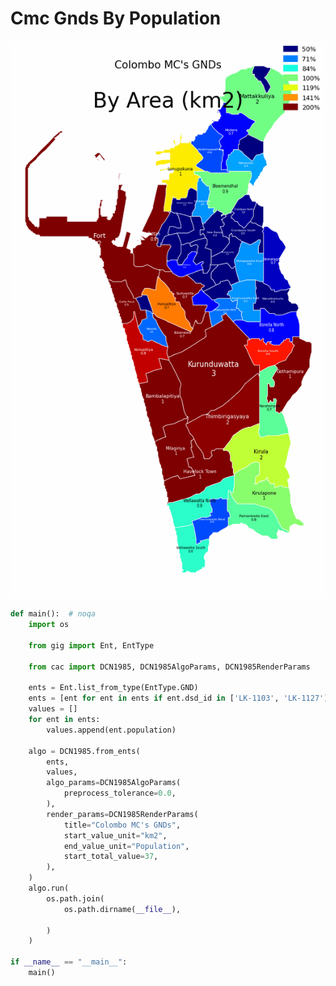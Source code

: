 # Cmc Gnds By Population

<p  align="center">
    <img src="https://raw.githubusercontent.com/nuuuwan/continuous_area_cartograms/main/examples/cmc_gnds_by_population/output/animated.gif" alt="alt" />
</p>

```python
def main():  # noqa
    import os

    from gig import Ent, EntType

    from cac import DCN1985, DCN1985AlgoParams, DCN1985RenderParams

    ents = Ent.list_from_type(EntType.GND)
    ents = [ent for ent in ents if ent.dsd_id in ['LK-1103', 'LK-1127']]
    values = []
    for ent in ents:
        values.append(ent.population)

    algo = DCN1985.from_ents(
        ents,
        values,
        algo_params=DCN1985AlgoParams(
            preprocess_tolerance=0.0,
        ),
        render_params=DCN1985RenderParams(
            title="Colombo MC's GNDs",
            start_value_unit="km2",
            end_value_unit="Population",
            start_total_value=37,
        ),
    )
    algo.run(
        os.path.join(
            os.path.dirname(__file__),
            
        )
    )

if __name__ == "__main__":
    main()

```
